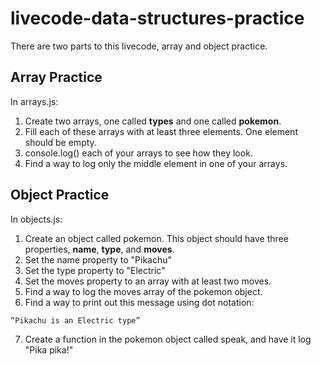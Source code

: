 # livecode-data-structures-practice
There are two parts to this livecode, array and object practice.

## Array Practice
In arrays.js:

1. Create two arrays, one called **types** and one called **pokemon**.
2. Fill each of these arrays with at least three elements. One element should be empty.
3. console.log() each of your arrays to see how they look.
4. Find a way to log only the middle element in one of your arrays.

## Object Practice
In objects.js:

1. Create an object called pokemon. This object should have three properties, **name**, **type**, and **moves**.
2. Set the name property to "Pikachu"
3. Set the type property to "Electric"
4. Set the moves property to an array with at least two moves.
5. Find a way to log the moves array of the pokemon object.
6. Find a way to print out this message using dot notation:
```
“Pikachu is an Electric type”
```
7. Create a function in the pokemon object called speak, and have it log "Pika pika!"